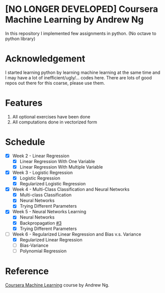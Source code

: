 # [NO LONGER DEVELOPED] Coursera Machine Learning by Andrew Ng
In this repository I implemented few assignments in python. (No octave to python library)

# Acknowledgement
I started learning python by learning machine learning at the same time and I may have a lot of inefficient/ugly/... codes here. 
There are lots of good repos out there for this coarse, please use them.

# Features
1. All optional exercises have been done
2. All computations done in vectorized form

# Schedule
- [x] Week 2 - Linear Regression<br>
  - [x] Linear Regression With One Variable
  - [x] Linear Regression With Multiple Variable
- [x] Week 3 - Logistic Regression<br>
  - [x] Logistic Regression
  - [x] Regularized Logistic Regression
- [x] Week 4 - Multi-Class Classification and Neural Networks<br>
  - [x] Multi-class Classification
  - [x] Neural Networks
  - [x] Trying Different Parameters
- [x] Week 5 - Neural Networks Learning
  - [x] Neural Networks
  - [x] Backpropagation [#3](https://github.com/Nikronic/Coursera-Machine-Learning/issues/3)
  - [x] Trying Different Parameters
- [ ] Week 6 - Regularized Linear Regression and Bias v.s. Variance
  - [x] Regularized Linear Regression
  - [ ] Bias-Variance
  - [ ] Polynomial Regression

# Reference
<a href='https://www.coursera.org/learn/machine-learning'>Coursera Machine Learning</a> course by Andrew Ng.
